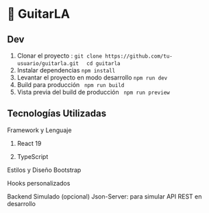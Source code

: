 # 🎸 GuitarLA

## Dev

1. Clonar el proyecto :
    ``` git clone https://github.com/tu-usuario/guitarla.git  ```
    ```  cd guitarla  ```
2. Instalar dependencias
     ``` npm install  ```
3. Levantar el proyecto en modo desarrollo
   ``` npm run dev  ```
4. Build para producción
   ```  npm run build  ```
5. Vista previa del build de producción
   ```  npm run preview  ```

## Tecnologías Utilizadas

 Framework y Lenguaje

1. React 19

2. TypeScript

 Estilos y Diseño
    Bootstrap

Hooks personalizados

Backend Simulado (opcional)
Json-Server: para simular API REST en desarrollo
